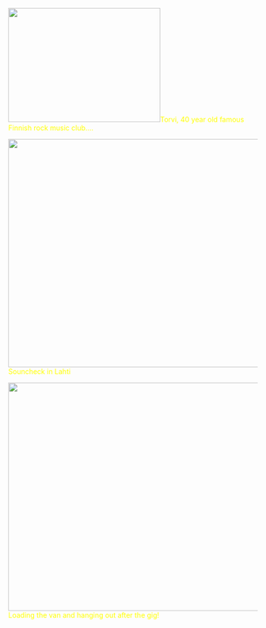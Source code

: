 <!DOCTYPE HTML PUBLIC "-//W3C//DTD HTML 4.01 Transitional//EN">
<html>

<head>
  <title>Pictures Session 57</title>
  <meta http-equiv="Content-Type" content="text/html; charset=iso-8859-1">
</head>

<body background="../IMAGES/backgrounds/stars.jpg" text="#FFFF00">
  <p><img src="Session%2057-58/torvi-lahti.jpg" width="307" height="230">Torvi,
    40 year old famous Finnish rock music club....</p>
  <p><img src="Session%2057-58/soundcheck-lahti.jpg" width="614" height="460"> Souncheck
    in Lahti</p>
  <p><img src="Session%2057-58/after-the-gig-in-Lahti.jpg" width="614" height="460">
    Loading the van and hanging out after the gig!</p>
</body>

</html>